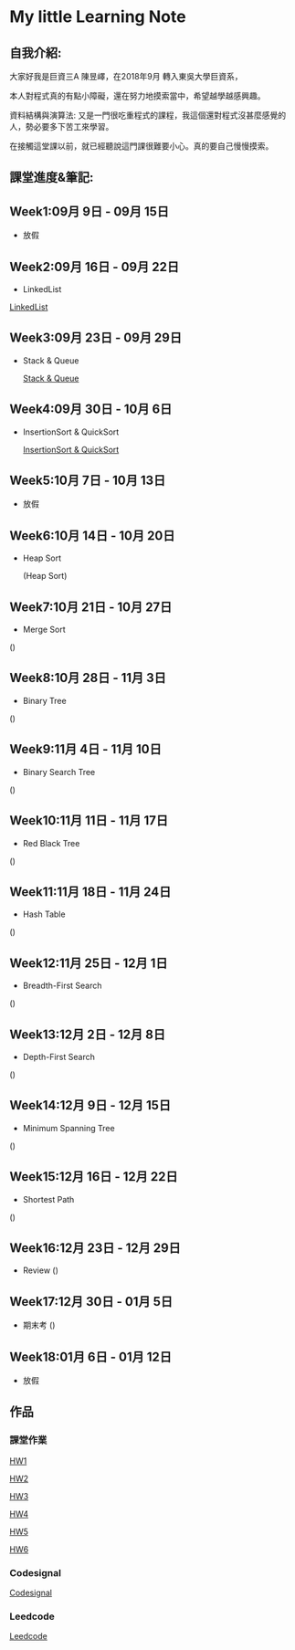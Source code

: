 # My little Learning Note

## 自我介紹:

大家好我是巨資三A 陳昱嶧，在2018年9月 轉入東吳大學巨資系，

本人對程式真的有點小障礙，還在努力地摸索當中，希望越學越感興趣。

資料結構與演算法: 又是一門很吃重程式的課程，我這個還對程式沒甚麼感覺的人，勢必要多下苦工來學習。

在接觸這堂課以前，就已經聽說這門課很難要小心。真的要自己慢慢摸索。

## 課堂進度&筆記:

## Week1:09月 9日 - 09月 15日
- 放假

## Week2:09月 16日 - 09月 22日
- LinkedList

[LinkedList](https://github.com/kennen321/DSA2019/tree/master/WEEK2)

## Week3:09月 23日 - 09月 29日
- Stack & Queue

  [Stack & Queue](https://github.com/kennen321/DSA2019/blob/master/WEEK3/Stack%20Queue.md)

## Week4:09月 30日 - 10月 6日
- InsertionSort & QuickSort

  [InsertionSort & QuickSort](https://github.com/kennen321/DSA2019/blob/master/WEEK4/Quick%20Sort%26Insertion%20Sort.md)

## Week5:10月 7日 - 10月 13日
- 放假

## Week6:10月 14日 - 10月 20日
- Heap Sort

  (Heap Sort)

## Week7:10月 21日 - 10月 27日
- Merge Sort

()

## Week8:10月 28日 - 11月 3日
- Binary Tree

()

## Week9:11月 4日 - 11月 10日
- Binary Search Tree

()
## Week10:11月 11日 - 11月 17日
- Red Black Tree

()
## Week11:11月 18日 - 11月 24日
- Hash Table

()

## Week12:11月 25日 - 12月 1日
- Breadth-First Search

()

## Week13:12月 2日 - 12月 8日
- Depth-First Search

()

## Week14:12月 9日 - 12月 15日
- Minimum Spanning Tree

()

## Week15:12月 16日 - 12月 22日
- Shortest Path

()

## Week16:12月 23日 - 12月 29日
- Review
()

## Week17:12月 30日 - 01月 5日
- 期末考
()

## Week18:01月 6日 - 01月 12日
- 放假
## 作品

### 課堂作業

[HW1](https://github.com/kennen321/DSA2019/tree/master/HW1)

[HW2](https://github.com/kennen321/DSA2019/tree/master/HW2)

[HW3](https://github.com/kennen321/DSA2019/tree/master/HW3)

[HW4](https://github.com/kennen321/DSA2019/tree/master/HW4)

[HW5](https://github.com/kennen321/DSA2019/tree/master/HW5)

[HW6](https://github.com/kennen321/DSA2019/tree/master/HW6)

### Codesignal
[Codesignal](https://github.com/kennen321/DSA2019/tree/master/codesignal)
### Leedcode
[Leedcode](https://github.com/kennen321/DSA2019/tree/master/Leedcode)
